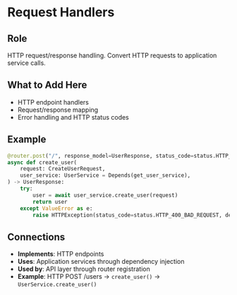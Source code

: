 # Request Handlers

## Role
HTTP request/response handling. Convert HTTP requests to application service calls.

## What to Add Here
- HTTP endpoint handlers
- Request/response mapping
- Error handling and HTTP status codes

## Example
```python
@router.post("/", response_model=UserResponse, status_code=status.HTTP_201_CREATED)
async def create_user(
    request: CreateUserRequest,
    user_service: UserService = Depends(get_user_service),
) -> UserResponse:
    try:
        user = await user_service.create_user(request)
        return user
    except ValueError as e:
        raise HTTPException(status_code=status.HTTP_400_BAD_REQUEST, detail=str(e))
```

## Connections
- **Implements**: HTTP endpoints
- **Uses**: Application services through dependency injection
- **Used by**: API layer through router registration
- **Example**: HTTP POST /users → `create_user()` → `UserService.create_user()`

